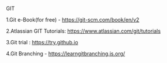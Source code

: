 GIT 


1.Git e-Book(for free) - https://git-scm.com/book/en/v2

2.Atlassian GIT Tutorials: https://www.atlassian.com/git/tutorials

3.Git trial : https://try.github.io

4.Git Branching - https://learngitbranching.js.org/
